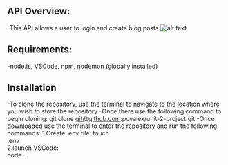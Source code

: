 ## API Overview:
-This API allows a user to login and create blog posts
![alt text](https://imgur.com/a/7ChRFso)
## Requirements:
-node.js, VSCode, npm, nodemon (globally installed)
## Installation
-To clone the repository, use the terminal to navigate to the location where you wish to store the repository
-Once there use the following command to begin cloning: 
git clone git@github.com:poyalex/unit-2-project.git
-Once downloaded use the terminal to enter the repository and run the following commands:
1.Create .env file: touch<br> .env<br>
2.launch VSCode:<br> code .
